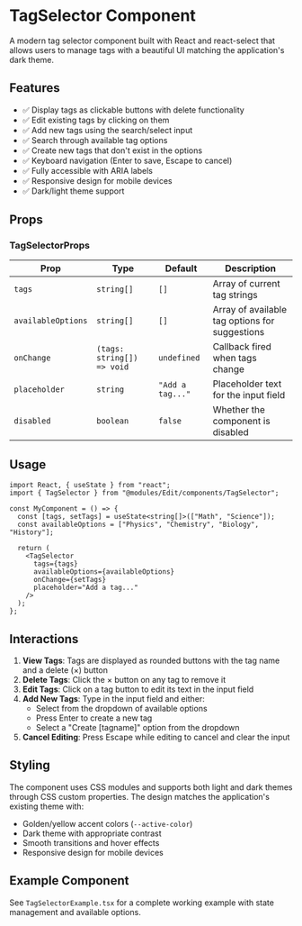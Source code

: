 # TagSelector Component

A modern tag selector component built with React and react-select that allows users to manage tags with a beautiful UI matching the application's dark theme.

## Features

- ✅ Display tags as clickable buttons with delete functionality
- ✅ Edit existing tags by clicking on them
- ✅ Add new tags using the search/select input
- ✅ Search through available tag options
- ✅ Create new tags that don't exist in the options
- ✅ Keyboard navigation (Enter to save, Escape to cancel)
- ✅ Fully accessible with ARIA labels
- ✅ Responsive design for mobile devices
- ✅ Dark/light theme support

## Props

### TagSelectorProps

| Prop               | Type                       | Default          | Description                                    |
| ------------------ | -------------------------- | ---------------- | ---------------------------------------------- |
| `tags`             | `string[]`                 | `[]`             | Array of current tag strings                   |
| `availableOptions` | `string[]`                 | `[]`             | Array of available tag options for suggestions |
| `onChange`         | `(tags: string[]) => void` | `undefined`      | Callback fired when tags change                |
| `placeholder`      | `string`                   | `"Add a tag..."` | Placeholder text for the input field           |
| `disabled`         | `boolean`                  | `false`          | Whether the component is disabled              |

## Usage

```tsx
import React, { useState } from "react";
import { TagSelector } from "@modules/Edit/components/TagSelector";

const MyComponent = () => {
  const [tags, setTags] = useState<string[]>(["Math", "Science"]);
  const availableOptions = ["Physics", "Chemistry", "Biology", "History"];

  return (
    <TagSelector
      tags={tags}
      availableOptions={availableOptions}
      onChange={setTags}
      placeholder="Add a tag..."
    />
  );
};
```

## Interactions

1. **View Tags**: Tags are displayed as rounded buttons with the tag name and a delete (×) button
2. **Delete Tags**: Click the × button on any tag to remove it
3. **Edit Tags**: Click on a tag button to edit its text in the input field
4. **Add New Tags**: Type in the input field and either:
   - Select from the dropdown of available options
   - Press Enter to create a new tag
   - Select a "Create [tagname]" option from the dropdown
5. **Cancel Editing**: Press Escape while editing to cancel and clear the input

## Styling

The component uses CSS modules and supports both light and dark themes through CSS custom properties. The design matches the application's existing theme with:

- Golden/yellow accent colors (`--active-color`)
- Dark theme with appropriate contrast
- Smooth transitions and hover effects
- Responsive design for mobile devices

## Example Component

See `TagSelectorExample.tsx` for a complete working example with state management and available options.
